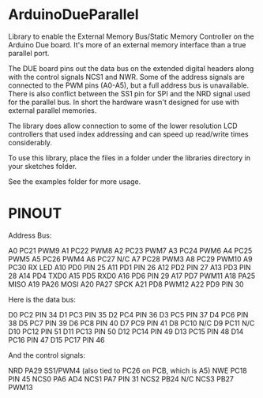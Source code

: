 ArduinoDueParallel
====================

Library to enable the External Memory Bus/Static Memory Controller on the 
Arduino Due board. It's more of an external memory interface than a true 
parallel port. 

The DUE board pins out the data bus on the extended digital headers along with 
the control signals NCS1 and NWR.  Some of the address signals are connected to 
the PWM pins (A0-A5), but a full address bus is unavailable.  There is also 
conflict between the SS1 pin for SPI and the NRD signal used for the parallel 
bus.  In short the hardware wasn't designed for use with external parallel 
memories.  
		  
The library does allow connection to some of the lower resolution LCD 
controllers that used index addressing and can speed up read/write times 
considerably.
		  
To use this library, place the files in a folder under the libraries directory 
in your sketches folder.

See the examples folder for more usage.

PINOUT
======
Address Bus:

A0	PC21	PWM9
A1	PC22	PWM8
A2	PC23	PWM7
A3	PC24	PWM6
A4	PC25	PWM5
A5	PC26	PWM4
A6	PC27	N/C
A7	PC28	PWM3
A8	PC29	PWM10
A9	PC30	RX LED
A10	PD0	PIN 25
A11	PD1	PIN 26
A12	PD2	PIN 27
A13	PD3	PIN 28
A14	PD4	TXD0
A15	PD5	RXD0
A16	PD6	PIN 29
A17	PD7	PWM11
A18	PA25	MISO
A19	PA26	MOSI
A20	PA27	SPCK
A21	PD8	PWM12
A22	PD9	PIN 30

Here is the data bus:

D0	PC2	PIN 34
D1	PC3	PIN 35
D2	PC4	PIN 36
D3	PC5	PIN 37
D4	PC6	PIN 38
D5	PC7	PIN 39
D6	PC8	PIN 40
D7	PC9	PIN 41
D8	PC10	N/C
D9	PC11	N/C
D10	PC12	PIN 51
D11	PC13	PIN 50
D12	PC14	PIN 49
D13	PC15	PIN 48
D14	PC16	PIN 47
D15	PC17	PIN 46

And the control signals:

NRD	PA29	SS1/PWM4 (also tied to PC26 on PCB, which is A5)
NWE	PC18	PIN 45
NCS0	PA6	AD4
NCS1	PA7	PIN 31
NCS2	PB24	N/C
NCS3	PB27	PWM13
